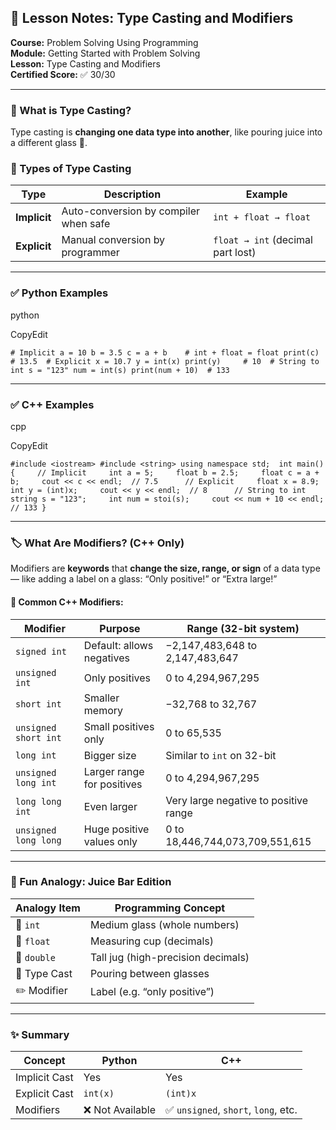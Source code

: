 ## 🧠 Lesson Notes: Type Casting and Modifiers

**Course:** Problem Solving Using Programming  
**Module:** Getting Started with Problem Solving  
**Lesson:** Type Casting and Modifiers  
**Certified Score:** ✅ 30/30

---

### 🔄 What is Type Casting?

Type casting is **changing one data type into another**, like pouring juice into a different glass 🍹.

### 📌 Types of Type Casting

|Type|Description|Example|
|---|---|---|
|**Implicit**|Auto-conversion by compiler when safe|`int + float → float`|
|**Explicit**|Manual conversion by programmer|`float → int` (decimal part lost)|

---

### ✅ Python Examples

python

CopyEdit

`# Implicit a = 10 b = 3.5 c = a + b    # int + float = float print(c)     # 13.5  # Explicit x = 10.7 y = int(x) print(y)     # 10  # String to int s = "123" num = int(s) print(num + 10)  # 133`

---

### ✅ C++ Examples

cpp

CopyEdit

`#include <iostream> #include <string> using namespace std;  int main() {     // Implicit     int a = 5;     float b = 2.5;     float c = a + b;     cout << c << endl;  // 7.5      // Explicit     float x = 8.9;     int y = (int)x;     cout << y << endl;  // 8      // String to int     string s = "123";     int num = stoi(s);     cout << num + 10 << endl;  // 133 }`

---

### 🏷️ What Are Modifiers? (C++ Only)

Modifiers are **keywords** that **change the size, range, or sign** of a data type — like adding a label on a glass: “Only positive!” or “Extra large!”

#### 🧾 Common C++ Modifiers:

|Modifier|Purpose|Range (32-bit system)|
|---|---|---|
|`signed int`|Default: allows negatives|−2,147,483,648 to 2,147,483,647|
|`unsigned int`|Only positives|0 to 4,294,967,295|
|`short int`|Smaller memory|−32,768 to 32,767|
|`unsigned short int`|Small positives only|0 to 65,535|
|`long int`|Bigger size|Similar to `int` on 32-bit|
|`unsigned long int`|Larger range for positives|0 to 4,294,967,295|
|`long long int`|Even larger|Very large negative to positive range|
|`unsigned long long`|Huge positive values only|0 to 18,446,744,073,709,551,615|

---

### 🍹 Fun Analogy: Juice Bar Edition

|Analogy Item|Programming Concept|
|---|---|
|🥤 `int`|Medium glass (whole numbers)|
|🧃 `float`|Measuring cup (decimals)|
|🍼 `double`|Tall jug (high-precision decimals)|
|🔄 Type Cast|Pouring between glasses|
|✏️ Modifier|Label (e.g. “only positive”)|

---

### ✨ Summary

| Concept       | Python          | C++                                 |
| ------------- | --------------- | ----------------------------------- |
| Implicit Cast | Yes             | Yes                                 |
| Explicit Cast | `int(x)`        | `(int)x`                            |
| Modifiers     | ❌ Not Available | ✅ `unsigned`, `short`, `long`, etc. |